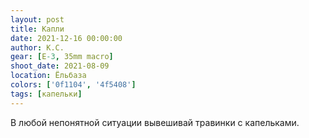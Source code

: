 ```yaml
---
layout: post
title: Капли
date: 2021-12-16 00:00:00
author: К.С.
gear: [E-3, 35mm macro]
shoot_date: 2021-08-09
location: Ёльбаза
colors: ['0f1104', '4f5408']
tags: [капельки]
---
```

В любой непонятной ситуации вывешивай травинки с капельками.
